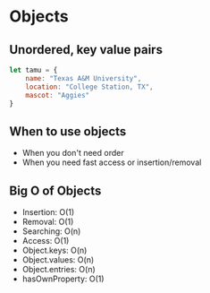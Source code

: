 # Objects
## Unordered, key value pairs

```js
let tamu = {
    name: "Texas A&M University",
    location: "College Station, TX",
    mascot: "Aggies"
}
```

## When to use objects
- When you don't need order
- When you need fast access or insertion/removal

## Big O of Objects
- Insertion: O(1)
- Removal: O(1)
- Searching: O(n)
- Access: O(1)
- Object.keys: O(n)
- Object.values: O(n)
- Object.entries: O(n)
- hasOwnProperty: O(1)

